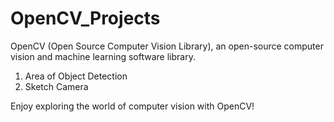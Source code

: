 # OpenCV_Projects
OpenCV (Open Source Computer Vision Library), an open-source computer vision and machine learning software library.

1. Area of Object Detection
2. Sketch Camera

Enjoy exploring the world of computer vision with OpenCV!
